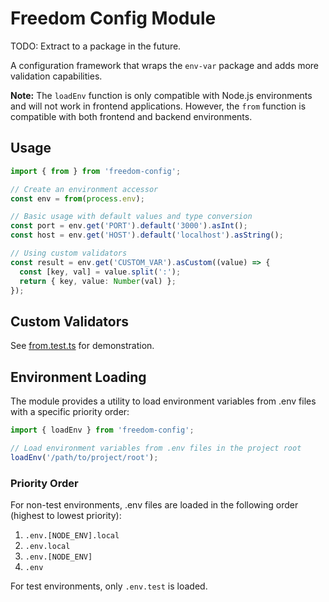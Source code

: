 # Freedom Config Module

TODO: Extract to a package in the future.

A configuration framework that wraps the `env-var` package and adds more validation capabilities.

**Note:** The `loadEnv` function is only compatible with Node.js environments and will not work in frontend applications. However, the `from` function is compatible with both frontend and backend environments.

## Usage

```typescript
import { from } from 'freedom-config';

// Create an environment accessor
const env = from(process.env);

// Basic usage with default values and type conversion
const port = env.get('PORT').default('3000').asInt();
const host = env.get('HOST').default('localhost').asString();

// Using custom validators
const result = env.get('CUSTOM_VAR').asCustom((value) => {
  const [key, val] = value.split(':');
  return { key, value: Number(val) };
});
```

## Custom Validators

See [from.test.ts](./src/__tests__/from.test.ts) for demonstration.

## Environment Loading

The module provides a utility to load environment variables from .env files with a specific priority order:

```typescript
import { loadEnv } from 'freedom-config';

// Load environment variables from .env files in the project root
loadEnv('/path/to/project/root');
```

### Priority Order

For non-test environments, .env files are loaded in the following order (highest to lowest priority):

1. `.env.[NODE_ENV].local`
2. `.env.local`
3. `.env.[NODE_ENV]`
4. `.env`

For test environments, only `.env.test` is loaded.

